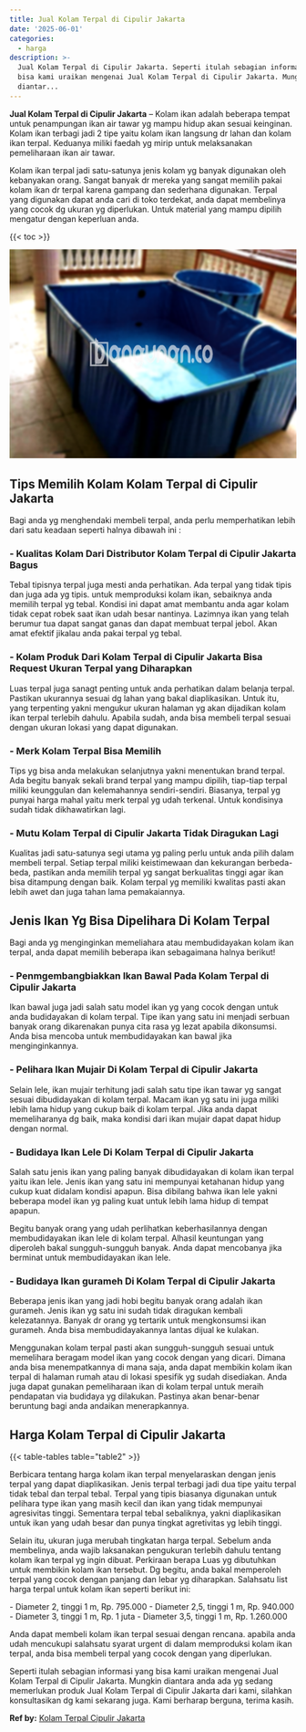 ```yaml
---
title: Jual Kolam Terpal di Cipulir Jakarta
date: '2025-06-01'
categories:
  - harga
description: >-
  Jual Kolam Terpal di Cipulir Jakarta. Seperti itulah sebagian informasi yang
  bisa kami uraikan mengenai Jual Kolam Terpal di Cipulir Jakarta. Mungkin
  diantar...
---
```


**Jual Kolam Terpal di Cipulir Jakarta** – Kolam ikan adalah beberapa tempat untuk penampungan ikan air tawar yg mampu hidup akan sesuai keinginan. Kolam ikan terbagi jadi 2 tipe yaitu kolam ikan langsung dr lahan dan kolam ikan terpal. Keduanya miliki faedah yg mirip untuk melaksanakan pemeliharaan ikan air tawar.

Kolam ikan terpal jadi satu-satunya jenis kolam yg banyak digunakan oleh kebanyakan orang. Sangat banyak dr mereka yang sangat memilih pakai kolam ikan dr terpal karena gampang dan sederhana digunakan. Terpal yang digunakan dapat anda cari di toko terdekat, anda dapat membelinya yang cocok dg ukuran yg diperlukan. Untuk material yang mampu dipilih mengatur dengan keperluan anda.

{{< toc >}}

![Jual Kolam Terpal di Cipulir Jakarta](/images/jual-kolam-terpal-22.png)

## Tips Memilih Kolam Kolam Terpal di Cipulir Jakarta

Bagi anda yg menghendaki membeli terpal, anda perlu memperhatikan lebih dari satu keadaan seperti halnya dibawah ini :

### \- Kualitas Kolam Dari Distributor Kolam Terpal di Cipulir Jakarta Bagus

Tebal tipisnya terpal juga mesti anda perhatikan. Ada terpal yang tidak tipis dan juga ada yg tipis. untuk memproduksi kolam ikan, sebaiknya anda memilih terpal yg tebal. Kondisi ini dapat amat membantu anda agar kolam tidak cepat robek saat ikan udah besar nantinya. Lazimnya ikan yang telah berumur tua dapat sangat ganas dan dapat membuat terpal jebol. Akan amat efektif jikalau anda pakai terpal yg tebal.

### \- Kolam Produk Dari Kolam Terpal di Cipulir Jakarta Bisa Request Ukuran Terpal yang Diharapkan

Luas terpal juga sanagt penting untuk anda perhatikan dalam belanja terpal. Pastikan ukurannya sesuai dg lahan yang bakal diaplikasikan. Untuk itu, yang terpenting yakni mengukur ukuran halaman yg akan dijadikan kolam ikan terpal terlebih dahulu. Apabila sudah, anda bisa membeli terpal sesuai dengan ukuran lokasi yang dapat digunakan.

### \- Merk Kolam Terpal Bisa Memilih

Tips yg bisa anda melakukan selanjutnya yakni menentukan brand terpal. Ada begitu banyak sekali brand terpal yang mampu dipilih, tiap-tiap terpal miliki keunggulan dan kelemahannya sendiri-sendiri. Biasanya, terpal yg punyai harga mahal yaitu merk terpal yg udah terkenal. Untuk kondisinya sudah tidak dikhawatirkan lagi.

### \- Mutu Kolam Terpal di Cipulir Jakarta Tidak Diragukan Lagi

Kualitas jadi satu-satunya segi utama yg paling perlu untuk anda pilih dalam membeli terpal. Setiap terpal miliki keistimewaan dan kekurangan berbeda-beda, pastikan anda memilih terpal yg sangat berkualitas tinggi agar ikan bisa ditampung dengan baik. Kolam terpal yg memiliki kwalitas pasti akan lebih awet dan juga tahan lama pemakaiannya.

## Jenis Ikan Yg Bisa Dipelihara Di Kolam Terpal

Bagi anda yg menginginkan memeliahara atau membudidayakan kolam ikan terpal, anda dapat memilih beberapa ikan sebagaimana halnya berikut!

### \- Penmgembangbiakkan Ikan Bawal Pada Kolam Terpal di Cipulir Jakarta

Ikan bawal juga jadi salah satu model ikan yg yang cocok dengan untuk anda budidayakan di kolam terpal. Tipe ikan yang satu ini menjadi serbuan banyak orang dikarenakan punya cita rasa yg lezat apabila dikonsumsi. Anda bisa mencoba untuk membudidayakan kan bawal jika menginginkannya.

### \- Pelihara Ikan Mujair Di Kolam Terpal di Cipulir Jakarta

Selain lele, ikan mujair terhitung jadi salah satu tipe ikan tawar yg sangat sesuai dibudidayakan di kolam terpal. Macam ikan yg satu ini juga miliki lebih lama hidup yang cukup baik di kolam terpal. Jika anda dapat memeliharanya dg baik, maka kondisi dari ikan mujair dapat dapat hidup dengan normal.

### \- Budidaya Ikan Lele Di Kolam Terpal di Cipulir Jakarta

Salah satu jenis ikan yang paling banyak dibudidayakan di kolam ikan terpal yaitu ikan lele. Jenis ikan yang satu ini mempunyai ketahanan hidup yang cukup kuat didalam kondisi apapun. Bisa dibilang bahwa ikan lele yakni beberapa model ikan yg paling kuat untuk lebih lama hidup di tempat apapun.

Begitu banyak orang yang udah perlihatkan keberhasilannya dengan membudidayakan ikan lele di kolam terpal. Alhasil keuntungan yang diperoleh bakal sungguh-sungguh banyak. Anda dapat mencobanya jika berminat untuk membudidayakan ikan lele.

### \- Budidaya Ikan gurameh Di Kolam Terpal di Cipulir Jakarta

Beberapa jenis ikan yang jadi hobi begitu banyak orang adalah ikan gurameh. Jenis ikan yg satu ini sudah tidak diragukan kembali kelezatannya. Banyak dr orang yg tertarik untuk mengkonsumsi ikan gurameh. Anda bisa membudidayakannya lantas dijual ke kulakan.

Menggunakan kolam terpal pasti akan sungguh-sungguh sesuai untuk memelihara beragam model ikan yang cocok dengan yang dicari. Dimana anda bisa menempatkannya di mana saja, anda dapat membikin kolam ikan terpal di halaman rumah atau di lokasi spesifik yg sudah disediakan. Anda juga dapat gunakan pemeliharaan ikan di kolam terpal untuk meraih pendapatan via budidaya yg dilakukan. Pastinya akan benar-benar beruntung bagi anda andaikan menerapkannya.

## Harga Kolam Terpal di Cipulir Jakarta

{{< table-tables table="table2" >}}

Berbicara tentang harga kolam ikan terpal menyelaraskan dengan jenis terpal yang dapat diaplikasikan. Jenis terpal terbagi jadi dua tipe yaitu terpal tidak tebal dan terpal tebal. Terpal yang tipis biasanya digunakan untuk pelihara type ikan yang masih kecil dan ikan yang tidak mempunyai agresivitas tinggi. Sementara terpal tebal sebaliknya, yakni diaplikasikan untuk ikan yang udah besar dan punya tingkat agretivitas yg lebih tinggi.

Selain itu, ukuran juga merubah tingkatan harga terpal. Sebelum anda membelinya, anda wajib laksanakan pengukuran terlebih dahulu tentang kolam ikan terpal yg ingin dibuat. Perkiraan berapa Luas yg dibutuhkan untuk membikin kolam ikan tersebut. Dg begitu, anda bakal memperoleh terpal yang cocok dengan panjang dan lebar yg diharapkan. Salahsatu list harga terpal untuk kolam ikan seperti berikut ini:

\- Diameter 2, tinggi 1 m, Rp. 795.000 - Diameter 2,5, tinggi 1 m, Rp. 940.000 - Diameter 3, tinggi 1 m, Rp. 1 juta - Diameter 3,5, tinggi 1 m, Rp. 1.260.000

Anda dapat membeli kolam ikan terpal sesuai dengan rencana. apabila anda udah mencukupi salahsatu syarat urgent di dalam memproduksi kolam ikan terpal, anda bisa membeli terpal yang cocok dengan yang diperlukan.

Seperti itulah sebagian informasi yang bisa kami uraikan mengenai Jual Kolam Terpal di Cipulir Jakarta. Mungkin diantara anda ada yg sedang memerlukan produk Jual Kolam Terpal di Cipulir Jakarta dari kami, silahkan konsultasikan dg kami sekarang juga. Kami berharap berguna, terima kasih.

**Ref by:** [Kolam Terpal Cipulir Jakarta](https://id.wikipedia.org/wiki/Kolam)
